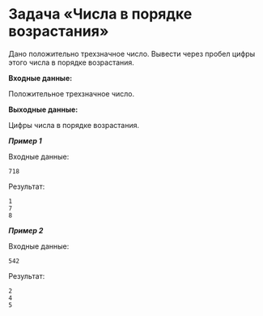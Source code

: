 # Задача «Числа в порядке возрастания»

Дано положительно трехзначное число. Вывести через пробел цифры этого числа в порядке возрастания.

**Входные данные:**

Положительное трехзначное число.

**Выходные данные:**

Цифры числа в порядке возрастания.

**_Пример 1_**

Входные данные:

```
718
```

Результат:

```
1
7
8
```

**_Пример 2_**

Входные данные:

```
542
```

Результат:

```
2
4
5
```